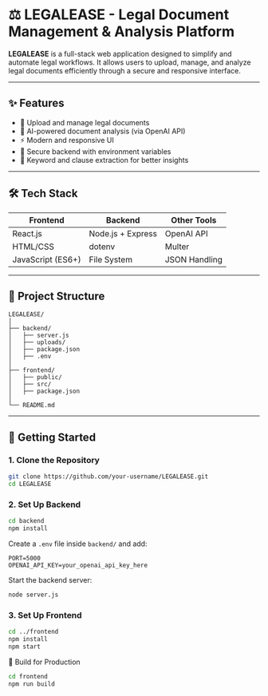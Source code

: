 # ⚖️ LEGALEASE - Legal Document Management & Analysis Platform

**LEGALEASE** is a full-stack web application designed to simplify and automate legal workflows. It allows users to upload, manage, and analyze legal documents efficiently through a secure and responsive interface.

---

## ✨ Features

* 📂 Upload and manage legal documents
* 🧠 AI-powered document analysis (via OpenAI API)
* ⚡ Modern and responsive UI
* 🔐 Secure backend with environment variables
* 🧾 Keyword and clause extraction for better insights

---

## 🛠️ Tech Stack

| Frontend          | Backend           | Other Tools   |
| ----------------- | ----------------- | ------------- |
| React.js          | Node.js + Express | OpenAI API    |
| HTML/CSS          | dotenv            | Multer        |
| JavaScript (ES6+) | File System       | JSON Handling |

---

## 📁 Project Structure

```
LEGALEASE/
│
├── backend/
│   ├── server.js
│   ├── uploads/
│   ├── package.json
│   ├── .env
│
├── frontend/
│   ├── public/
│   ├── src/
│   ├── package.json
│
└── README.md
```

---

## 🚀 Getting Started

### 1. Clone the Repository

```bash
git clone https://github.com/your-username/LEGALEASE.git
cd LEGALEASE
```

### 2. Set Up Backend

```bash
cd backend
npm install
```

Create a `.env` file inside `backend/` and add:

```
PORT=5000
OPENAI_API_KEY=your_openai_api_key_here
```

Start the backend server:

```bash
node server.js
```

### 3. Set Up Frontend

```bash
cd ../frontend
npm install
npm start
```

🧱 Build for Production

```bash
cd frontend
npm run build
```

